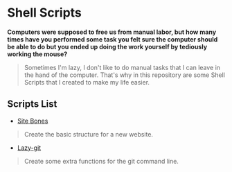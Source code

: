 # Shell Scripts

**Computers were supposed to free us from manual labor, but how many times have you performed some task you felt sure the computer should be able to do but you ended up doing the work yourself by tediously working the mouse?**
> Sometimes I'm lazy, I don't like to do manual tasks that I can leave in the hand of the computer. That's why in this repository are some Shell Scripts that I created to make my life easier.

## Scripts List
-  [Site Bones](website-bones)
> Create the basic structure for a new website.
-  [Lazy-git](lazygut)
> Create some extra functions for the git command line.